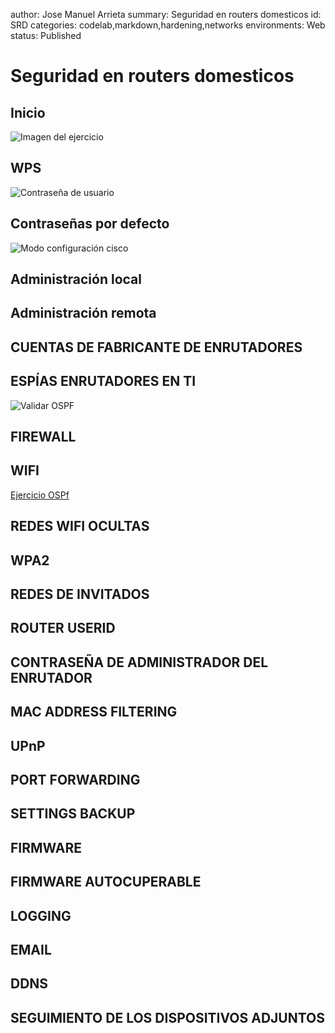 author: Jose Manuel Arrieta
summary: Seguridad en routers domesticos
id: SRD
categories: codelab,markdown,hardening,networks
environments: Web
status: Published

# Seguridad en routers domesticos
## Inicio
![Imagen del ejercicio](img/) 

## WPS
![Contraseña de usuario](img/)

## Contraseñas por defecto
![Modo configuración cisco](img/)

## Administración local

## Administración remota

## CUENTAS DE FABRICANTE DE ENRUTADORES

## ESPÍAS ENRUTADORES EN TI
![Validar OSPF](img/) 

## FIREWALL

## WIFI
[Ejercicio OSPf]()

## REDES WIFI OCULTAS
## WPA2
## REDES DE INVITADOS
## ROUTER USERID
## CONTRASEÑA DE ADMINISTRADOR DEL ENRUTADOR
## MAC ADDRESS FILTERING
## UPnP
## PORT FORWARDING
## SETTINGS BACKUP
## FIRMWARE
## FIRMWARE AUTOCUPERABLE
## 
## LOGGING
## EMAIL
## DDNS
## SEGUIMIENTO DE LOS DISPOSITIVOS ADJUNTOS
## 
## 
## 
## 